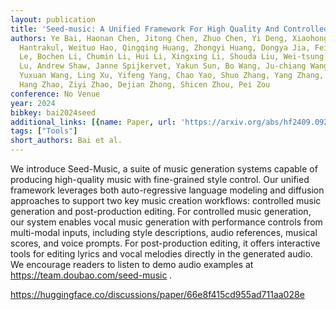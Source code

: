 ```yaml
---
layout: publication
title: 'Seed-music: A Unified Framework For High Quality And Controlled Music Generation'
authors: Ye Bai, Haonan Chen, Jitong Chen, Zhuo Chen, Yi Deng, Xiaohong Dong, Lamtharn
  Hantrakul, Weituo Hao, Qingqing Huang, Zhongyi Huang, Dongya Jia, Feihu La, Duc
  Le, Bochen Li, Chumin Li, Hui Li, Xingxing Li, Shouda Liu, Wei-tsung Lu, Yiqing
  Lu, Andrew Shaw, Janne Spijkervet, Yakun Sun, Bo Wang, Ju-chiang Wang, Yuping Wang,
  Yuxuan Wang, Ling Xu, Yifeng Yang, Chao Yao, Shuo Zhang, Yang Zhang, Yilin Zhang,
  Hang Zhao, Ziyi Zhao, Dejian Zhong, Shicen Zhou, Pei Zou
conference: No Venue
year: 2024
bibkey: bai2024seed
additional_links: [{name: Paper, url: 'https://arxiv.org/abs/hf2409.09214'}]
tags: ["Tools"]
short_authors: Bai et al.
---
```

We introduce Seed-Music, a suite of music generation systems capable of producing high-quality music with fine-grained style control. Our unified framework leverages both auto-regressive language modeling and diffusion approaches to support two key music creation workflows: controlled music generation and post-production editing. For controlled music generation, our system enables vocal music generation with performance controls from multi-modal inputs, including style descriptions, audio references, musical scores, and voice prompts. For post-production editing, it offers interactive tools for editing lyrics and vocal melodies directly in the generated audio. We encourage readers to listen to demo audio examples at https://team.doubao.com/seed-music .

https://huggingface.co/discussions/paper/66e8f415cd955ad711aa028e